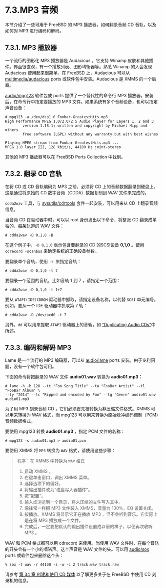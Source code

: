 # 7.3.MP3 音频

本节介绍了一些可用于 FreeBSD 的 MP3 播放器，如何翻录音频 CD 音轨，以及如何对 MP3 进行编码和解码。

## 7.3.1. MP3 播放器

一个流行的图形化 MP3 播放器是 Audacious 。它支持 Winamp 皮肤和其他插件。界面很直观，有一个播放列表、图形均衡器等。熟悉 Winamp 的人会发现 Audacious 使用起来很简单。在 FreeBSD 上，Audacious 可以从 [multimedia/audacious]()  ports 或软件包中安装。Audacious 是 XMMS 的一个后裔。

[audio/mpg123]() 软件包或 ports 提供了一个替代性的命令行 MP3 播放器。安装后，在命令行中指定要播放的 MP3 文件。如果系统有多个音频设备，也可以指定声音设备：

```
# mpg123 -a /dev/dsp1.0 Foobar-GreatestHits.mp3
High Performance MPEG 1.0/2.0/2.5 Audio Player for Layers 1, 2 and 3
        version 1.18.1; written and copyright by Michael Hipp and others
        free software (LGPL) without any warranty but with best wishes

Playing MPEG stream from Foobar-GreatestHits.mp3 ...
MPEG 1.0 layer III, 128 kbit/s, 44100 Hz joint-stereo
```

其他的 MP3 播放器可以在 FreeBSD Ports Collection 中找到。

## 7.3.2. 翻录 CD 音轨

在将 CD 或 CD 音轨编码为 MP3 之前，必须将 CD 上的音频数据翻录到硬盘上。这是通过将原始的 CD 数字音频（CDDA）数据复制到 WAV 文件来完成的。

`cdda2wav` 工具，与 [sysutils/cdrtools]() 套件一起安装，可以用来从 CD 上翻录音频信息。

当音频 CD 在驱动器中时，可以以 root 身份发出以下命令，将整张 CD 翻录成单独的、每条轨道的 WAV 文件：

```
# cdda2wav -D 0,1,0 -B
```

在这个例子中，`-D 0,1,0` 表示包含要翻录的 CD 的SCSI设备 **0,1,0** 。使用 `cdrecord -scanbus` 来确定系统的正确设备参数。

要翻录单个音轨，使用 `-t `来指定音轨：

```
# cdda2wav -D 0,1,0 -t 7
```

要翻录一个范围的音轨，比如音轨 1 到 7 ，请指定一个范围：

```
# cdda2wav -D 0,1,0 -t 1+7
```

要从 `ATAPI(IDE)CDROM` 驱动器中抓取，请指定设备名称，以代替 `SCSI` 单元编号。例如，要从一个 IDE 驱动器中抓取第 7 轨：

```
# cdda2wav -D /dev/acd0 -t 7
```

另外，`dd` 可以用来提取 `ATAPI` 驱动器上的音轨，如 [“Duplicating Audio CDs”]()中所述。

## 7.3.3. 编码和解码 MP3

Lame 是一个流行的 MP3 编码器，可以从 [audio/lame]()  ports 安装。由于专利问题，没有一个软件包可用。

下面的命令将把翻录的 WAV 文件 **audio01.wav** 转换为 **audio01.mp3：**

```
# lame -h -b 128 --tt "Foo Song Title" --ta "FooBar Artist" --tl "FooBar Album" \
--ty "2014" --tc "Ripped and encoded by Foo" --tg "Genre" audio01.wav audio01.mp3
```

为了用 MP3 刻录音频 CD ，它们必须首先被转换为非压缩文件格式。XMMS 可以用来转换为 WAV 格式，而 mpg123 可以用来转换为原始脉冲编码调制（PCM）音频数据格式。

要使用 mpg123 转换 **audio01.mp3** ，指定 PCM 文件的名称：

```
# mpg123 -s audio01.mp3 > audio01.pcm
```

要使用 XMMS 将 `MP3` 转换为 `WAV` 格式，请使用这些步骤：

> 程序：在 XMMS 中转换为 `WAV` 格式
>
> 1. 启动 XMMS 。
> 2. 右键单击窗口，调出 XMMS 菜单。
> 3. 选择选项下的偏好。
> 4. 将输出插件改为“磁盘写入器插件”。
> 5. 按“配置”。
> 6. 输入或浏览到一个目录，将未压缩的文件写入其中。
> 7. 像往常一样把 MP3 文件装入 XMMS，音量为 100%，EQ 设置关闭。
> 8. 按播放。XMMS 将显示它正在播放 MP3 ，但不会听到音乐。它实际上是在将 MP3 播放成一个文件。
> 9. 完成后，一定要把默认的输出插件设置成以前的样子，以便再次收听 MP3 。

WAV 和 PCM 格式都可以用 cdrecord 来使用。当使用 WAV 文件时，在每个音轨的开头会有一个小的嘀嗒声。这个声音是 WAV 文件的头。可以用 [audio/sox]()  ports 或软件包来删除这个头：

```
% sox -t wav -r 44100 -s -w -c 2 track.wav track.raw
```

请参考 [第 34 章 创建和使用 CD 媒体]() 以了解更多关于在 FreeBSD 中使用 CD 刻录机的信息。
